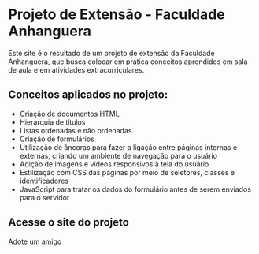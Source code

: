 <h1>Projeto de Extensão - Faculdade Anhanguera</h1>
<p>Este site é o resultado de um projeto de extensão da Faculdade Anhanguera, que busca colocar em prática conceitos aprendidos em sala de aula e em atividades extracurriculares.</p>
<h2>Conceitos aplicados no projeto:</h2>
<ul>
    <li>Criação de documentos HTML</li>
    <li>Hierarquia de títulos</li>
    <li>Listas ordenadas e não ordenadas</li>
    <li>Criação de formulários</li>
    <li>Utilização de âncoras para fazer a ligação entre páginas internas e externas, criando um ambiente de navegação para o usuário</li>
    <li>Adição de imagens e vídeos responsivos à tela do usuário</li>
    <li>Estilização com CSS das páginas por meio de seletores, classes e identificadores</li>
    <li>JavaScript para tratar os dados do formulário antes de serem enviados para o servidor</li>
</ul>
<h2>Acesse o site do projeto</h2>
<a href="https://lucasffernandes.github.io/Adote_um_amigo/" target="_blank">Adote um amigo</a>
